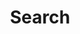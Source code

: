 ---
title: "Search" # in any language you want
layout: "search" # is necessary
# description: "Description for Search"
summary: "search"
placeholder: "What are you looking for?"
---